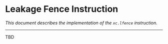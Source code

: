 
# Leakage Fence Instruction

*This document describes the implementation of the `xc.lfence`
instruction.*

---

TBD
